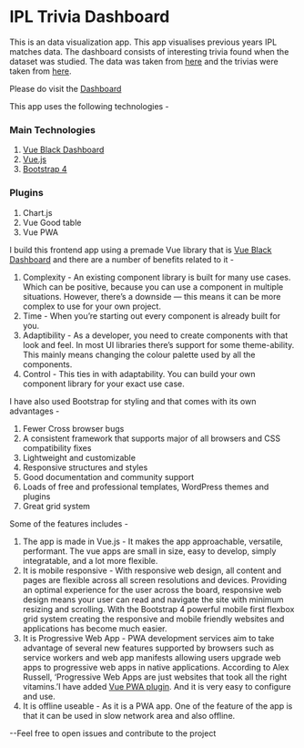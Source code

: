 # IPL Trivia Dashboard

This is an data visualization app. This app visualises previous years IPL matches data. The dashboard consists of interesting trivia found when the dataset was studied. The data was taken from [here](https://www.kaggle.com/saurav9786/indian-premier-league-match-analysis) and the trivias were taken from [here](https://www.kaggle.com/saurav9786/indian-premier-league).

Please do visit the [Dashboard](https://dhruvi16.github.io/ipl-dashboard/#/dashboard)

This app uses the following technologies -
### Main Technologies
  1. [Vue Black Dashboard](https://demos.creative-tim.com/vue-black-dashboard/documentation/?_ga=2.60747246.2102657775.1599733326-301820481.1595414754)
  2. [Vue.js](https://vuejs.org/)
  3. [Bootstrap 4](https://getbootstrap.com/)
### Plugins
  1. Chart.js
  2. Vue Good table
  3. Vue PWA

I build this frontend app using a premade Vue library that is [Vue Black Dashboard](https://demos.creative-tim.com/vue-black-dashboard/documentation/?_ga=2.60747246.2102657775.1599733326-301820481.1595414754) and there are a number of benefits related to it -
1. Complexity - An existing component library is built for many use cases. Which can be positive, because you can use a component in multiple situations. However, there’s a downside — this means it can be more complex to use for your own project.
2. Time - When you’re starting out every component is already built for you.
3. Adaptibility - As a developer, you need to create components with that look and feel. In most UI libraries there’s support for some theme-ability. This mainly means changing the colour palette used by all the components.
4. Control - This ties in with adaptability. You can build your own component library for your exact use case.

I have also used Bootstrap for styling and that comes with its own advantages -
1. Fewer Cross browser bugs
2. A consistent framework that supports major of all browsers and CSS compatibility fixes
3. Lightweight and customizable
4. Responsive structures and styles
5. Good documentation and community support
6. Loads of free and professional templates, WordPress themes and plugins
7. Great grid system

Some of the features includes -
1. The app is made in Vue.js - It makes the app approachable, versatile, performant. The vue apps are small in size, easy to develop, simply integratable, and a lot more flexible.
2. It is mobile responsive - With responsive web design, all content and pages are flexible across all screen resolutions and devices. Providing an optimal experience for the user across the board, responsive web design means your user can read and navigate the site with minimum resizing and scrolling. With the Bootstrap 4 powerful mobile first flexbox grid system creating the responsive and mobile friendly websites and applications has become much easier.
3. It is Progressive Web App - PWA development services aim to take advantage of several new features supported by browsers such as service workers and web app manifests allowing users upgrade web apps to progressive web apps in native applications. According to Alex Russell, ‘Progressive Web Apps are just websites that took all the right vitamins.’I have added [Vue PWA plugin](https://cli.vuejs.org/core-plugins/pwa.html#configuration). And it is very easy to configure and use.
4. It is offline useable - As it is a PWA app. One of the feature of the app is that it can be used in slow network area and also offline.

--Feel free to open issues and contribute to the project



